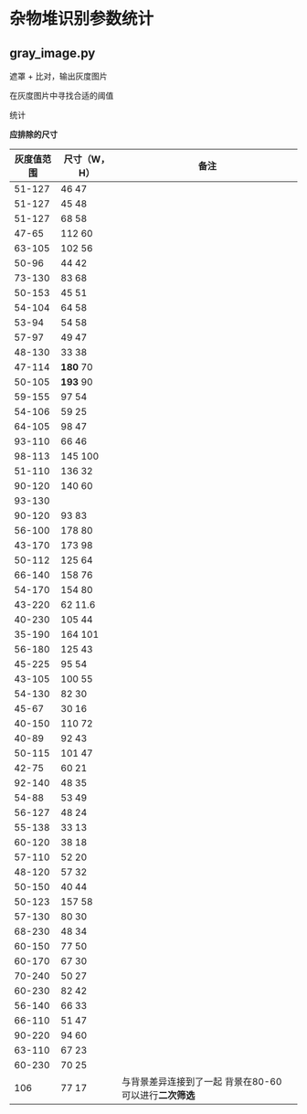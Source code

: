 # 杂物堆识别参数统计

## gray_image.py

遮罩 + 比对，输出灰度图片

在灰度图片中寻找合适的阈值



统计

**应排除的尺寸**



| 灰度值范围 | 尺寸（W，H） | 备注                                                    |
| ---------- | ------------ | ------------------------------------------------------- |
| 51-127     | 46 47        |                                                         |
| 51-127     | 45 48        |                                                         |
| 51-127     | 68 58        |                                                         |
| 47-65      | 112 60       |                                                         |
| 63-105     | 102 56       |                                                         |
| 50-96      | 44 42        |                                                         |
| 73-130     | 83 68        |                                                         |
| 50-153     | 45 51        |                                                         |
| 54-104     | 64 58        |                                                         |
| 53-94      | 54 58        |                                                         |
| 57-97      | 49 47        |                                                         |
| 48-130     | 33 38        |                                                         |
| 47-114     | **180** 70   |                                                         |
| 50-105     | **193** 90   |                                                         |
| 59-155     | 97 54        |                                                         |
| 54-106     | 59 25        |                                                         |
| 64-105     | 98 47        |                                                         |
| 93-110     | 66 46        |                                                         |
| 98-113     | 145 100      |                                                         |
| 51-110     | 136 32       |                                                         |
| 90-120     | 140 60       |                                                         |
| 93-130     |              |                                                         |
| 90-120     | 93 83        |                                                         |
| 56-100     | 178 80       |                                                         |
| 43-170     | 173 98       |                                                         |
| 50-112     | 125 64       |                                                         |
| 66-140     | 158 76       |                                                         |
| 54-170     | 154 80       |                                                         |
| 43-220     | 62 11.6      |                                                         |
| 40-230     | 105 44       |                                                         |
| 35-190     | 164 101      |                                                         |
| 56-180     | 125 43       |                                                         |
| 45-225     | 95 54        |                                                         |
| 43-105     | 100 55       |                                                         |
| 54-130     | 82 30        |                                                         |
| 45-67      | 30 16        |                                                         |
| 40-150     | 110 72       |                                                         |
| 40-89      | 92 43        |                                                         |
| 50-115     | 101 47       |                                                         |
| 42-75      | 60 21        |                                                         |
| 92-140     | 48 35        |                                                         |
| 54-88      | 53 49        |                                                         |
| 56-127     | 48 24        |                                                         |
| 55-138     | 33 13        |                                                         |
| 60-120     | 38 18        |                                                         |
| 57-110     | 52 20        |                                                         |
| 48-120     | 57 32        |                                                         |
| 50-150     | 40 44        |                                                         |
| 50-123     | 157 58       |                                                         |
| 57-130     | 80 30        |                                                         |
| 68-230     | 48 34        |                                                         |
| 60-150     | 77 50        |                                                         |
| 60-170     | 67 30        |                                                         |
| 70-240     | 50 27        |                                                         |
| 60-230     | 82 42        |                                                         |
| 56-140     | 66 33        |                                                         |
| 66-110     | 51 47        |                                                         |
| 90-220     | 94 60        |                                                         |
| 63-110     | 67 23        |                                                         |
| 60-230     | 70 25        |                                                         |
| 106        | 77 17        | 与背景差异连接到了一起 背景在80-60 可以进行**二次筛选** |



